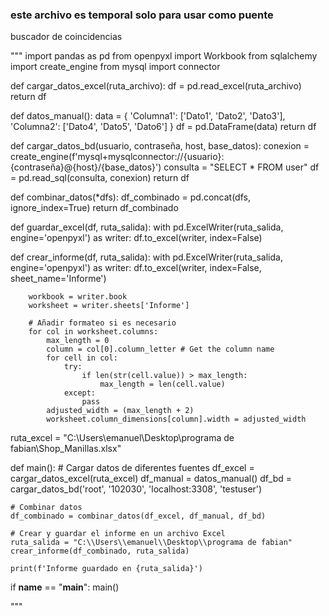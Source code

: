 <h3>este archivo es temporal solo para usar como puente</h3>


buscador de coincidencias 

"""
import pandas as pd
from openpyxl import Workbook
from sqlalchemy import create_engine
from mysql import connector

def cargar_datos_excel(ruta_archivo):
    df = pd.read_excel(ruta_archivo)
    return df


def datos_manual():
    data = {
        'Columna1': ['Dato1', 'Dato2', 'Dato3'],
        'Columna2': ['Dato4', 'Dato5', 'Dato6']
    }
    df = pd.DataFrame(data)
    return df

def cargar_datos_bd(usuario, contraseña, host, base_datos):
    conexion = create_engine(f'mysql+mysqlconnector://{usuario}:{contraseña}@{host}/{base_datos}')
    consulta = "SELECT * FROM user"
    df = pd.read_sql(consulta, conexion)
    return df



def combinar_datos(*dfs):
    df_combinado = pd.concat(dfs, ignore_index=True)
    return df_combinado


def guardar_excel(df, ruta_salida):
    with pd.ExcelWriter(ruta_salida, engine='openpyxl') as writer:
        df.to_excel(writer, index=False)
        
        
def crear_informe(df, ruta_salida):
    with pd.ExcelWriter(ruta_salida, engine='openpyxl') as writer:
        df.to_excel(writer, index=False, sheet_name='Informe')
        
        workbook = writer.book
        worksheet = writer.sheets['Informe']
        
        # Añadir formateo si es necesario
        for col in worksheet.columns:
            max_length = 0
            column = col[0].column_letter # Get the column name
            for cell in col:
                try:
                    if len(str(cell.value)) > max_length:
                        max_length = len(cell.value)
                except:
                    pass
            adjusted_width = (max_length + 2)
            worksheet.column_dimensions[column].width = adjusted_width


ruta_excel =  "C:\\Users\\emanuel\\Desktop\\programa de fabian\\Shop_Manillas.xlsx"
  
def main():
    # Cargar datos de diferentes fuentes
    df_excel = cargar_datos_excel(ruta_excel)
    df_manual = datos_manual()
    df_bd = cargar_datos_bd('root', '102030', 'localhost:3308', 'testuser')
    
    # Combinar datos
    df_combinado = combinar_datos(df_excel, df_manual, df_bd)
    
    # Crear y guardar el informe en un archivo Excel
    ruta_salida = "C:\\Users\\emanuel\\Desktop\\programa de fabian"
    crear_informe(df_combinado, ruta_salida)
    
    print(f'Informe guardado en {ruta_salida}')

if __name__ == "__main__":
    main()
     
        
"""





